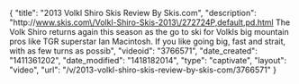 {
    "title": "2013 Volkl Shiro Skis Review By Skis.com",
    "description": "http:\/\/www.skis.com\/Volkl-Shiro-Skis-2013\/272724P,default,pd.html  The Volk Shiro returns again this season as the go to ski for Volkls big mountain pros like TGR superstar Ian Macintosh. If you like going big, fast and strait, with as few turns as possib",
    "videoid": "3766571",
    "date_created": "1411361202",
    "date_modified": "1418182014",
    "type": "captivate",
    "layout": "video",
    "url": "\/v\/2013-volkl-shiro-skis-review-by-skis-com\/3766571"
}